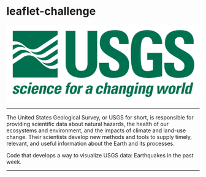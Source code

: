 # leaflet-challenge

![logo](https://github.com/caitlin-hartley/leaflet-challenge/blob/main/images/1-Logo.png)

---

The United States Geological Survey, or USGS for short, is responsible for providing scientific data about natural hazards, the health of our ecosystems and environment, and the impacts of climate and land-use change. Their scientists develop new methods and tools to supply timely, relevant, and useful information about the Earth and its processes.

Code that develops a way to visualize USGS data: Earthquakes in the past week. 

---
